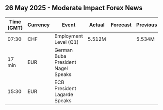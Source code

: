 ## 26 May 2025 - Moderate Impact Forex News

| Time (GMT) | Currency | Event | Actual | Forecast | Previous |
|------|----------|-------|--------|----------|----------|
| 07:30 | CHF | Employment Level (Q1) | 5.512M |  | 5.534M |
| 17 min | EUR | German Buba President Nagel Speaks |  |  |  |
| 15:30 | EUR | ECB President Lagarde Speaks |  |  |  |
